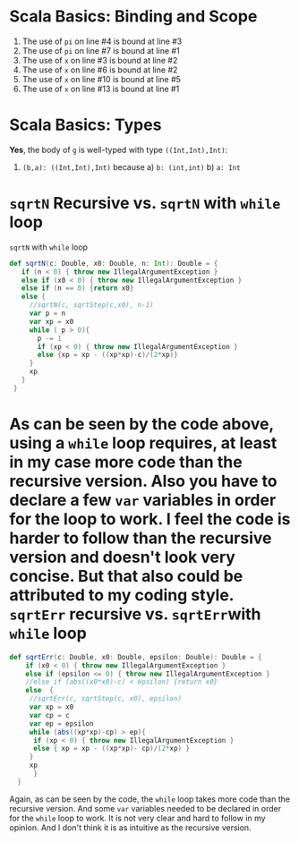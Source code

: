 Scala Basics: Binding and Scope
===============================
 1. The use of `pi` on line #4 is bound at line #3
 2. The use of `pi` on line #7 is bound at line #1
 3. The use of `x` on line #3 is bound at line #2
 4. The use of `x` on line #6 is bound at line #2
 5. The use of `x` on line #10 is bound at line #5
 6. The use of `x` on line #13 is bound at line #1

Scala Basics: Types
=======================
 **Yes**, the body of `g` is well-typed with type `((Int,Int),Int)`:
 1) `(b,a): ((Int,Int),Int)` because a) `b: (int,int)` b) `a: Int`


`sqrtN` Recursive vs. `sqrtN` with `while` loop
==============================================
 `sqrtN` with `while` loop
 ````scala
 def sqrtN(c: Double, x0: Double, n: Int): Double = {
    if (n < 0) { throw new IllegalArgumentException }
    else if (x0 < 0) { throw new IllegalArgumentException }
    else if (n == 0) {return x0}
    else { 
      //sqrtN(c, sqrtStep(c,x0), n-1)
      var p = n
      var xp = x0
      while ( p > 0){
        p -= 1
        if (xp < 0) { throw new IllegalArgumentException }
        else {xp = xp - ((xp*xp)-c)/(2*xp)}
      }
      xp
    }
  } 	
 ````
 As can be seen by the code above, using a `while` loop requires, at least in my case more code than the recursive version.  Also you have to declare a few `var` variables in order for the loop to work.  I feel the code is harder to follow than the recursive version and doesn't look very concise.  But that also could be attributed to my coding style.
`sqrtErr` recursive vs. `sqrtErr`with `while` loop
====================================================
````scala
def sqrtErr(c: Double, x0: Double, epsilon: Double): Double = {
    if (x0 < 0) { throw new IllegalArgumentException }
    else if (epsilon <= 0) { throw new IllegalArgumentException }
    //else if (abs((x0*x0)-c) < epsilon) {return x0}
    else  {
     //sqrtErr(c, sqrtStep(c, x0), epsilon)
     var xp = x0
     var cp = c
     var ep = epsilon
     while (abs((xp*xp)-cp) > ep){
      if (xp < 0) { throw new IllegalArgumentException }
      else { xp = xp - ((xp*xp)- cp)/(2*xp) }
     }
     xp
      }
  }
````
Again, as can be seen by the code, the `while` loop takes more code than the recursive version.  And some `var` variables needed to be declared in order for the `while` loop to work.  It is not very clear and hard to follow in my opinion.  And I don't think it is as intuitive as the recursive version.